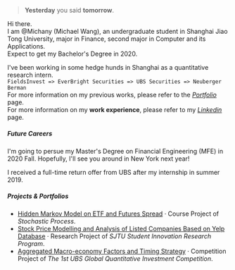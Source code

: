 

> **Yesterday** you said **tomorrow**.


Hi there.  
I am @Michany (Michael Wang), an undergraduate student in Shanghai Jiao Tong University, major in Finance, second major in Computer and its Applications.  
Expect to get my Bachelor's Degree in 2020. 

I've been working in some hedge hunds in Shanghai as a quantitative research intern.   
`FieldsInvest => EverBright Securities => UBS Securities => Neuberger Berman`  
For more information on my previous works, please refer to the [*Portfolio*](https://michany.github.io/portfolio/) page.  
For more information on my **work experience**, please refer to my [*Linkedin*](https://www.linkedin.com/in/michael-learns/) page.


##### Future Careers

I'm going to persue my Master's Degree on Financial Engineering (MFE) in 2020 Fall. 
Hopefully, I'll see you around in New York next year!

I received a full-time return offer from UBS after my internship in summer 2019.

##### Projects & Portfolios

- [Hidden Markov Model on ETF and Futures Spread][1] · Course Project of *Stochastic Process*.
- [Stock Price Modelling and Analysis of Listed Companies Based on Yelp Database][2] · Research Project of *SJTU Student Innovation Research Program*.
- [Aggregated Macro-economy Factors and Timing Strategy][3] · Competition Project of *The 1st UBS Global Quantitative Investment Competition*.

[1]: https://michany.github.io/portfolio/
[2]: https://michany.github.io/portfolio/
[3]: https://github.com/Michany/Michany.github.io/raw/master/img/activity-UBS-report.pdf

